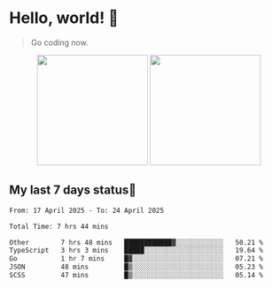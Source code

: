 # Hello, world! 🥰
> Go coding now.

<div align="center">
<div><img src="https://github-readme-stats.vercel.app/api?username=Xrondev&count_private=true" height="200px"/> <img src="https://github-readme-stats.vercel.app/api/top-langs/?username=Xrondev" height="200px"/></div>
</div>
<div align="center"></div>  

## My last 7 days status🧐

<!--START_SECTION:waka-->

```txt
From: 17 April 2025 - To: 24 April 2025

Total Time: 7 hrs 44 mins

Other        7 hrs 48 mins   ████████████▓░░░░░░░░░░░░   50.21 %
TypeScript   3 hrs 3 mins    █████░░░░░░░░░░░░░░░░░░░░   19.64 %
Go           1 hr 7 mins     █▓░░░░░░░░░░░░░░░░░░░░░░░   07.21 %
JSON         48 mins         █▒░░░░░░░░░░░░░░░░░░░░░░░   05.23 %
SCSS         47 mins         █▒░░░░░░░░░░░░░░░░░░░░░░░   05.14 %
```

<!--END_SECTION:waka-->
